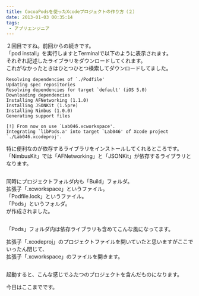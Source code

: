 ```yaml
---
title: CocoaPodsを使ったXcodeプロジェクトの作り方（２）
date: 2013-01-03 00:35:14
tags: 
 - アプリエンジニア
---
```


２回目ですね。前回からの続きです。<br>
「pod install」を実行しますとTerminalで以下のように表示されます。<br>
それぞれ記述したライブラリをダウンロードしてくれます。<br>
これがなかったときはひとつひとつ検索してダウンロードしてました。

<!-- more -->

```shell
Resolving dependencies of `./Podfile'
Updating spec repositories
Resolving dependencies for target `default' (iOS 5.0)
Downloading dependencies
Installing AFNetworking (1.1.0)
Installing JSONKit (1.5pre)
Installing Nimbus (1.0.0)
Generating support files

[!] From now on use `Lab046.xcworkspace'.
Integrating `libPods.a' into target `Lab046' of Xcode project `./Lab046.xcodeproj'.
```

特に便利なのが依存するライブラリをインストールしてくれるところです。<br>
「NimbusKit」では「AFNetworking」と「JSONKit」が依存するライブラリとなります。

<img src="https://farm9.staticflickr.com/8221/8340313796_1f3f27c6c9.jpg" alt="" />

同時にプロジェクトフォルダ内も「Build」フォルダ。<br>
拡張子「.xcworkspace」というファイル。<br>
「Podfile.lock」というファイル。<br>
「Pods」というフォルダ。<br>
が作成されました。

<img src="https://farm9.staticflickr.com/8362/8340354408_5fd69c9090.jpg" alt="" />

「Pods」フォルダ内は依存ライブラリも含めてこんな風になってます。

拡張子「.xcodeproj」のプロジェクトファイルを開いていたと思いますがここでいったん閉じて、<br>
拡張子「.xcworkspace」のファイルを開きます。

<img src="https://farm9.staticflickr.com/8215/8339325517_2ea285ed09_o.png" alt="" />

起動すると、こんな感じでふたつのプロジェクトを含んだものになります。

今日はここまでです。
